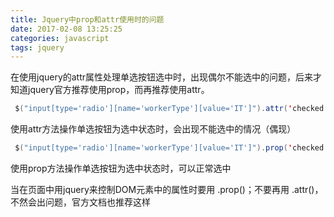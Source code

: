 ```yaml
---
title: Jquery中prop和attr使用时的问题
date: 2017-02-08 13:25:25
categories: javascript
tags: jquery
---
```

在使用jquery的attr属性处理单选按钮选中时，出现偶尔不能选中的问题，后来才知道jquery官方推荐使用prop，而再推荐使用attr。

```java
 $("input[type='radio'][name='workerType'][value='IT']").attr('checked',true);
```
使用attr方法操作单选按钮为选中状态时，会出现不能选中的情况（偶现）


```java
 $("input[type='radio'][name='workerType'][value='IT']").prop('checked',true);
```
使用prop方法操作单选按钮为选中状态时，可以正常选中


当在页面中用jquery来控制DOM元素中的属性时要用 .prop()；不要再用 .attr()，不然会出问题，官方文档也推荐这样